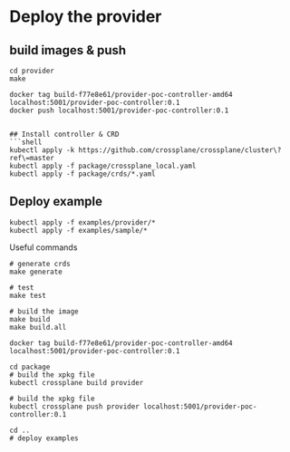 # Deploy the provider

## build images & push

```shell
cd provider
make

docker tag build-f77e8e61/provider-poc-controller-amd64 localhost:5001/provider-poc-controller:0.1
docker push localhost:5001/provider-poc-controller:0.1


## Install controller & CRD
```shell
kubectl apply -k https://github.com/crossplane/crossplane/cluster\?ref\=master
kubectl apply -f package/crossplane_local.yaml
kubectl apply -f package/crds/*.yaml
```

## Deploy example
```shell
kubectl apply -f examples/provider/*
kubectl apply -f examples/sample/*
```


Useful commands
```shell
# generate crds
make generate

# test
make test

# build the image
make build
make build.all

docker tag build-f77e8e61/provider-poc-controller-amd64 localhost:5001/provider-poc-controller:0.1

cd package
# build the xpkg file
kubectl crossplane build provider

# build the xpkg file
kubectl crossplane push provider localhost:5001/provider-poc-controller:0.1

cd ..
# deploy examples
```